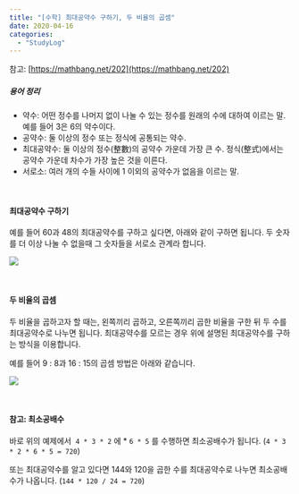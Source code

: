 ```yaml
---
title: "[수학] 최대공약수 구하기, 두 비율의 곱셈"
date: 2020-04-16
categories: 
  - "StudyLog"
---
```


참고: [https://mathbang.net/202](https://mathbang.net/202)

##### 용어 정리

- 약수: 어떤 정수를 나머지 없이 나눌 수 있는 정수를 원래의 수에 대하여 이르는 말. 예를 들어 3은 6의 약수이다.
- 공약수: 둘 이상의 정수 또는 정식에 공통되는 약수.
- 최대공약수: 둘 이상의 정수(整數)의 공약수 가운데 가장 큰 수. 정식(整式)에서는 공약수 가운데 차수가 가장 높은 것을 이른다.
- 서로소: 여러 개의 수들 사이에 1 이외의 공약수가 없음을 이르는 말.

 

#### **최대공약수 구하기**

예를 들어 60과 48의 최대공약수를 구하고 싶다면, 아래와 같이 구하면 됩니다. 두 숫자를 더 이상 나눌 수 없을때 그 숫자들을 서로소 관계라 합니다.

 ![](/assets/img/wp-content/uploads/2020/04/스크린샷-2020-04-16-오후-1.37.02.png)

 

#### **두 비율의 곱셈**

두 비율을 곱하고자 할 때는, 왼쪽끼리 곱하고, 오른쪽끼리 곱한 비율을 구한 뒤 두 수를 최대공약수로 나누면 됩니다. 최대공약수를 모르는 경우 위에 설명된 최대공약수를 구하는 방식을 이용합니다.

예를 들어 9 : 8과 16 : 15의 곱셈 방법은 아래와 같습니다.

 ![](/assets/img/wp-content/uploads/2020/04/스크린샷-2020-04-16-오후-1.56.42.png)

 

#### **참고: 최소공배수**

바로 위의 예제에서  `4 * 3 * 2` 에 \* `6 * 5` 를 수행하면 최소공배수가 됩니다. (`4 * 3 * 2 * 6 * 5 = 720`)

또는 최대공약수를 알고 있다면 144와 120을 곱한 수를 최대공약수로 나누면 최소공배수가 나옵니다. (`144 * 120 / 24 = 720`)
